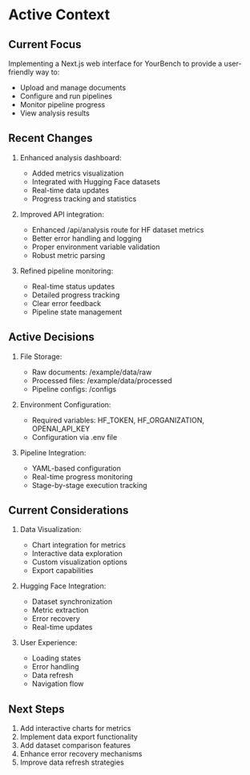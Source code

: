 # Active Context

## Current Focus
Implementing a Next.js web interface for YourBench to provide a user-friendly way to:
- Upload and manage documents
- Configure and run pipelines
- Monitor pipeline progress
- View analysis results

## Recent Changes
1. Enhanced analysis dashboard:
   - Added metrics visualization
   - Integrated with Hugging Face datasets
   - Real-time data updates
   - Progress tracking and statistics

2. Improved API integration:
   - Enhanced /api/analysis route for HF dataset metrics
   - Better error handling and logging
   - Proper environment variable validation
   - Robust metric parsing

3. Refined pipeline monitoring:
   - Real-time status updates
   - Detailed progress tracking
   - Clear error feedback
   - Pipeline state management

## Active Decisions
1. File Storage:
   - Raw documents: /example/data/raw
   - Processed files: /example/data/processed
   - Pipeline configs: /configs

2. Environment Configuration:
   - Required variables: HF_TOKEN, HF_ORGANIZATION, OPENAI_API_KEY
   - Configuration via .env file

3. Pipeline Integration:
   - YAML-based configuration
   - Real-time progress monitoring
   - Stage-by-stage execution tracking

## Current Considerations
1. Data Visualization:
   - Chart integration for metrics
   - Interactive data exploration
   - Custom visualization options
   - Export capabilities

2. Hugging Face Integration:
   - Dataset synchronization
   - Metric extraction
   - Error recovery
   - Real-time updates

3. User Experience:
   - Loading states
   - Error handling
   - Data refresh
   - Navigation flow

## Next Steps
1. Add interactive charts for metrics
2. Implement data export functionality
3. Add dataset comparison features
4. Enhance error recovery mechanisms
5. Improve data refresh strategies